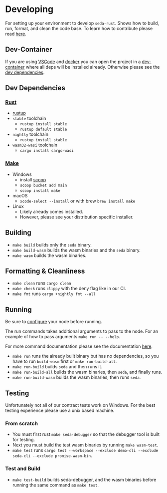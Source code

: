 # Developing

For setting up your environment to develop `seda-rust`. Shows how to build, run,
format, and clean the code base. To learn how to contribute please read
[here](CONTRIBUTING.md).

## Dev-Container

If you are using [VSCode](https://code.visualstudio.com/) and
[docker](https://www.docker.com/) you can open the project in a
[dev-container](https://github.com/Microsoft/vscode-remote-release) where all deps will be installed already.
Otherwise please see the [dev dependencies](#dev-dependencies).

## Dev Dependencies

### [Rust](https://www.rust-lang.org/tools/install)

- [rustup](https://www.rust-lang.org/tools/install)
- `stable` toolchain
  - `rustup install stable`
  - `rustup default stable`
- `nightly` toolchain
  - `rustup install stable`
- `wasm32-wasi` toolchain
  - `cargo install cargo-wasi`

### [Make](https://www.gnu.org/software/make/)

- Windows
  - install [scoop](https://scoop.sh/)
  - `scoop bucket add main`
  - `scoop install make`
- macOS
  - `xcode-select --install` or with brew `brew install make`
- Linux
  - Likely already comes installed.
  - However, please see your distribution specific installer.

## Building

- `make build` builds only the `seda` binary.
- `make build-wasm` builds the wasm binaries and the `seda` binary.
- `make wasm` builds the wasm binaries.

## Formatting & Cleanliness

- `make clean` runs `cargo clean`
- `make check` runs `clippy` with the deny flag like in our CI.
- `make fmt` runs `cargo +nightly fmt --all`

## Running

Be sure to [configure](#configuration) your node before running.

The run commands takes additional arguments to pass to the node. For an example
of how to pass arguments `make run -- --help`.

For more command documentation please see the documentation [here](CLI.md).

- `make run` runs the already built binary but has no dependencies, so you have
  to run `build-wasm` first or `make run-build-all`.
- `make run-build` builds `seda` and then runs it.
- `make run-build-all` builds the wasm binaries, then `seda`, and finally runs.
- `make run-build-wasm` builds the wasm binaries, then runs `seda`.

## Testing

Unfortunately not all of our contract tests work on Windows. For the best testing experience please use a unix based machine.

### From scratch
- You must first rust `make seda-debugger` so that the debugger tool is built for testing.
- Next you must build the test wasm binaries by running `make wasm-test`.
- `make test` runs
  `cargo test --workspace --exclude demo-cli --exclude seda-cli --exclude promise-wasm-bin`.

### Test and Build

- `make test-build` builds seda-debugger, and the wasm binaries before running the same command as
  `make test`.
